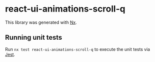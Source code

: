 # react-ui-animations-scroll-q

This library was generated with [Nx](https://nx.dev).

## Running unit tests

Run `nx test react-ui-animations-scroll-q` to execute the unit tests via [Jest](https://jestjs.io).
